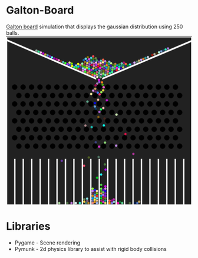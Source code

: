 # Galton-Board
[Galton board](https://en.wikipedia.org/wiki/Galton_board) simulation that displays the gaussian distribution using 250 balls.
<img src="image/board.png" width=700>



# Libraries
- Pygame - Scene rendering
- Pymunk - 2d physics library to assist with rigid body collisions
